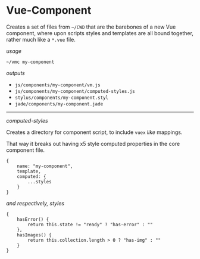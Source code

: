 # Vue-Component

Creates a set of files from `~/CWD` that are the barebones of a new Vue component, where upon scripts styles and templates are all bound together, rather much like a `*.vue` file.

_usage_

```
~/vmc my-component
```

_outputs_

* `js/components/my-component/vm.js`
* `js/components/my-component/computed-styles.js`
* `stylus/components/my-component.styl`
* `jade/components/my-component.jade`

---

_computed-styles_

Creates a directory for component script, to include `vuex` _like_ mappings.

That way it breaks out having x5 style computed properties in the core component file.

```
{
    name: "my-component",
    template,
    computed: {
        ...styles
    }
}
```

_and respectively, styles_

```
{
    hasError() {
        return this.state != "ready" ? "has-error" : ""
    },
    hasImages() {
		return this.collection.length > 0 ? "has-img" : ""
	}
}
```

